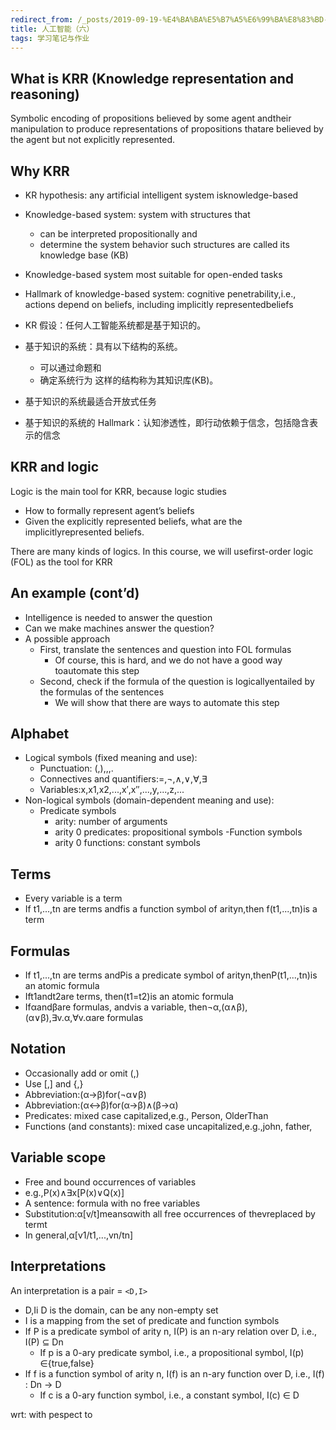 ```yaml
---
redirect_from: /_posts/2019-09-19-%E4%BA%BA%E5%B7%A5%E6%99%BA%E8%83%BD-%E5%85%AD/
title: 人工智能（六）
tags: 学习笔记与作业
---
```


## What is KRR (Knowledge representation and reasoning)

Symbolic encoding of propositions believed by some agent andtheir manipulation to produce representations of propositions thatare believed by the agent but not explicitly represented.

## Why KRR

- KR hypothesis: any artificial intelligent system isknowledge-based
- Knowledge-based system: system with structures that
  - can be interpreted propositionally and
  - determine the system behavior
    such structures are called its knowledge base (KB)
- Knowledge-based system most suitable for open-ended tasks
- Hallmark of knowledge-based system: cognitive penetrability,i.e., actions depend on beliefs, including implicitly representedbeliefs

- KR 假设：任何人工智能系统都是基于知识的。
- 基于知识的系统：具有以下结构的系统。
  - 可以通过命题和
  - 确定系统行为
    这样的结构称为其知识库(KB)。
- 基于知识的系统最适合开放式任务
- 基于知识的系统的 Hallmark：认知渗透性，即行动依赖于信念，包括隐含表示的信念

## KRR and logic

Logic is the main tool for KRR, because logic studies

- How to formally represent agent’s beliefs
- Given the explicitly represented beliefs, what are the implicitlyrepresented beliefs.

There are many kinds of logics. In this course, we will usefirst-order logic (FOL) as the tool for KRR

## An example (cont’d)

- Intelligence is needed to answer the question
- Can we make machines answer the question?
- A possible approach
  - First, translate the sentences and question into FOL formulas
    - Of course, this is hard, and we do not have a good way toautomate this step
  - Second, check if the formula of the question is logicallyentailed by the formulas of the sentences
    - We will show that there are ways to automate this step

## Alphabet

- Logical symbols (fixed meaning and use):
  - Punctuation: (,),,,.
  - Connectives and quantifiers:=,¬,∧,∨,∀,∃
  - Variables:x,x1,x2,...,x′,x′′,...,y,...,z,...
- Non-logical symbols (domain-dependent meaning and use):
  - Predicate symbols
    - arity: number of arguments
    - arity 0 predicates: propositional symbols
      -Function symbols
    - arity 0 functions: constant symbols

## Terms

- Every variable is a term
- If t1,...,tn are terms andfis a function symbol of arityn,then f(t1,...,tn)is a term

## Formulas

- If t1,...,tn are terms andPis a predicate symbol of arityn,thenP(t1,...,tn)is an atomic formula
- Ift1andt2are terms, then(t1=t2)is an atomic formula
- Ifαandβare formulas, andvis a variable, then¬α,(α∧β),(α∨β),∃v.α,∀v.αare formulas

## Notation

- Occasionally add or omit (,)
- Use [,] and {,}
- Abbreviation:(α→β)for(¬α∨β)
- Abbreviation:(α↔β)for(α→β)∧(β→α)
- Predicates: mixed case capitalized,e.g., Person, OlderThan
- Functions (and constants): mixed case uncapitalized,e.g.,john, father,

## Variable scope

- Free and bound occurrences of variables
- e.g.,P(x)∧∃x[P(x)∨Q(x)]
- A sentence: formula with no free variables
- Substitution:α[v/t]meansαwith all free occurrences of thevreplaced by termt
- In general,α[v1/t1,...,vn/tn]

## Interpretations

An interpretation is a pair = `<D,I>`

- D,Ii D is the domain, can be any non-empty set
- I is a mapping from the set of predicate and function symbols
- If P is a predicate symbol of arity n, I(P) is an n-ary relation over D, i.e., I(P) ⊆ Dn
  - If p is a 0-ary predicate symbol, i.e., a propositional symbol, I(p) ∈{true,false}
- If f is a function symbol of arity n, I(f) is an n-ary function over D, i.e., I(f) : Dn → D
  - If c is a 0-ary function symbol, i.e., a constant symbol, I(c) ∈ D

wrt: with pespect to
